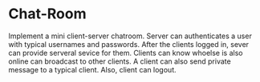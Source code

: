 # Chat-Room
Implement a mini client-server chatroom. Server can authenticates a user with typical usernames and passwords. 
After the clients logged in, sever can provide serveral sevice for them. 
Clients can know whoelse is also online can broadcast to other clients. A client can also send private message to a typical client. 
Also, client can logout.
